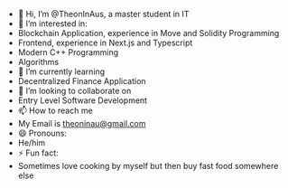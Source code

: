 - 👋 Hi, I’m @TheonInAus, a master student in IT
- 👀 I’m interested in:
-    Blockchain Application, experience in Move and Solidity Programming
-    Frontend, experience in Next.js and Typescript
-    Modern C++ Programming
-    Algorithms
- 🌱 I’m currently learning
-   Decentralized Finance Application
- 💞️ I’m looking to collaborate on
-   Entry Level Software Development
- 📫 How to reach me
-   My Email is theoninau@gmail.com
- 😄 Pronouns:
-   He/him
- ⚡ Fun fact:
-   Sometimes love cooking by myself but then buy fast food somewhere else

<!---
TheonInAus/TheonInAus is a ✨ special ✨ repository because its `README.md` (this file) appears on your GitHub profile.
You can click the Preview link to take a look at your changes.
--->

